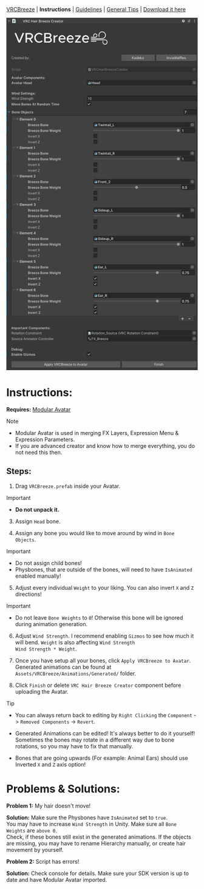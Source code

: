 [VRCBreeze](../README.md) | **Instructions** | [Guidelines](../Documentation/GUIDELINES.md) | [General Tips](../Documentation/GENERALTIPS.md) | [Download it here](https://github.com/Kadeko/VRCBreeze/releases/)

<img src="../Documentation/Screenshot_1.png" width="512" height="929">

# Instructions:

**Requires:** [Modular Avatar](https://modular-avatar.nadena.dev/)

> [!NOTE]
> - Modular Avatar is used in merging FX Layers, Expression Menu & Expression Parameters.
> - If you are advanced creator and know how to merge everything, you do not need this then.

## **Steps:**
1) Drag `VRCBreeze.prefab` inside your Avatar.

> [!IMPORTANT]
> - **Do not unpack it.**

3) Assign `Head` bone.

4) Assign any bone you would like to move around by wind in `Bone Objects`.

> [!IMPORTANT]
> - Do not assign child bones!
> - Physbones, that are outside of the bones, will need to have `IsAnimated` enabled manually!

5) Adjust every individual `Weight` to your liking. You can also invert `X` and `Z` directions!

> [!IMPORTANT]
> - Do not leave `Bone Weights` to `0`! Otherwise this bone will be ignored during animation generation.

6) Adjust `Wind Strength`. I recommend enabling `Gizmos` to see how much it will bend. `Weight` is also affecting `Wind Strength`\
`Wind Strength * Weight`.

7) Once you have setup all your bones, click `Apply VRCBreeze to Avatar`.\
   Generated animations can be found at `Assets/VRCBreeze/Animations/Generated/` folder.

8) Click `Finish` or delete `VRC Hair Breeze Creator` component before uploading the Avatar.

> [!TIP]
> - You can always return back to editing by `Right Clicking` the `Component` -> `Removed Components` -> `Revert`.
>
> - Generated Animations can be edited! It's always better to do it yourself! Sometimes the bones may rotate in a different way due to bone rotations, so you may have to fix that manually.
>
> - Bones that are going upwards (For example: Animal Ears) should use Inverted `X` and `Z` axis option!

# **Problems & Solutions:**

**Problem 1:** My hair doesn't move!

**Solution:** Make sure the Physbones have `IsAnimated` set to `true`.\
You may have to increase `Wind Strength` in Unity. Make sure all `Bone Weights` are `above 0`.\
Check, if these bones still exist in the generated animations. If the objects are missing, you may have to rename Hierarchy manually, or create hair movement by yourself.

**Problem 2:** Script has errors!

**Solution:** Check console for details. Make sure your SDK version is up to date and have Modular Avatar imported.

